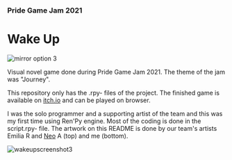 ### Pride Game Jam 2021
# Wake Up
![mirror option 3](https://user-images.githubusercontent.com/47727027/124523025-eac25200-ddfd-11eb-9407-96aa5c0f73ef.png)

Visual novel game done during Pride Game Jam 2021. The theme of the jam was "Journey".

This repository only has the .rpy- files of the project. The finished game is available on [itch.io](https://glacebon.itch.io/wake-up) and can be played on browser.

I was the solo programmer and a supporting artist of the team and this was my first time using Ren'Py engine. Most of the coding is done in the script.rpy- file. The artwork on this README is done by our team's artists Emilia R and [Neo](https://linktr.ee/neoaarni) A (top) and me (bottom).

![wakeupscreenshot3](https://user-images.githubusercontent.com/47727027/124523022-e9912500-ddfd-11eb-8e6e-867b9102f1b0.jpg)
